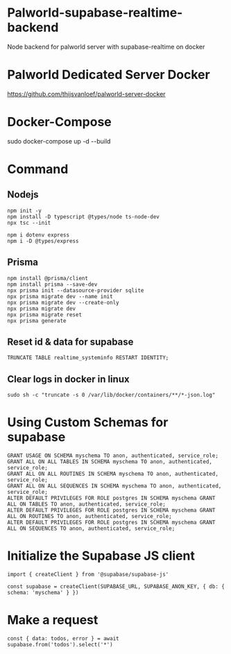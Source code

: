 # Palworld-supabase-realtime-backend
Node backend for palworld server with supabase-realtime on docker

# Palworld Dedicated Server Docker 
https://github.com/thijsvanloef/palworld-server-docker

# Docker-Compose
sudo docker-compose up -d --build

# Command
## Nodejs
```
npm init -y
npm install -D typescript @types/node ts-node-dev
npx tsc --init

npm i dotenv express
npm i -D @types/express
```

## Prisma
```
npm install @prisma/client
npm install prisma --save-dev
npx prisma init --datasource-provider sqlite
npx prisma migrate dev --name init
npx prisma migrate dev --create-only
npx prisma migrate dev
npx prisma migrate reset
npx prisma generate
```

## Reset id & data for supabase
```
TRUNCATE TABLE realtime_systeminfo RESTART IDENTITY;
```

## Clear logs in docker in linux
```
sudo sh -c "truncate -s 0 /var/lib/docker/containers/**/*-json.log"
```

# Using Custom Schemas for supabase
```
GRANT USAGE ON SCHEMA myschema TO anon, authenticated, service_role;
GRANT ALL ON ALL TABLES IN SCHEMA myschema TO anon, authenticated, service_role;
GRANT ALL ON ALL ROUTINES IN SCHEMA myschema TO anon, authenticated, service_role;
GRANT ALL ON ALL SEQUENCES IN SCHEMA myschema TO anon, authenticated, service_role;
ALTER DEFAULT PRIVILEGES FOR ROLE postgres IN SCHEMA myschema GRANT ALL ON TABLES TO anon, authenticated, service_role;
ALTER DEFAULT PRIVILEGES FOR ROLE postgres IN SCHEMA myschema GRANT ALL ON ROUTINES TO anon, authenticated, service_role;
ALTER DEFAULT PRIVILEGES FOR ROLE postgres IN SCHEMA myschema GRANT ALL ON SEQUENCES TO anon, authenticated, service_role;
```
# Initialize the Supabase JS client
```
import { createClient } from '@supabase/supabase-js'

const supabase = createClient(SUPABASE_URL, SUPABASE_ANON_KEY, { db: { schema: 'myschema' } })
```
# Make a request
```
const { data: todos, error } = await supabase.from('todos').select('*')
```
